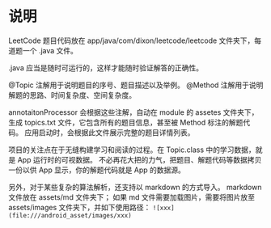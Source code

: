 # 说明

LeetCode 题目代码放在 app/java/com/dixon/leetcode/leetcode 文件夹下，每道题一个 .java 文件。

.java 应当是随时可运行的，这样才能随时验证解答的正确性。

@Topic 注解用于说明题目的序号、题目描述以及举例。
@Method 注解用于说明解题的思路、时间复杂度、空间复杂度。

annotaitonProcessor 会根据这些注解，自动在 module 的 assetes 文件夹下，生成 topics.txt 文件，它包含所有的题目信息，甚至被 Method 标注的解题代码。
应用启动时，会根据此文件展示完整的题目详情列表。

项目的关注点在于无缝构建学习和阅读的过程。在 Topic.class 中的学习数据，就是 App 运行时的可视数据。
不必再花大把的力气，把题目、解题代码等数据拷贝一份以供 App 显示，你的解题代码就是 App 的数据源。

另外，对于某些复杂的算法解析，还支持以 markdown 的方式导入。
markdown 文件放在 assets/md 文件夹下；
如果 md 文件需要加载图片，需要将图片放至 assets/images 文件夹下，并如下使用路径：
`![xxx](file:///android_asset/images/xxx)`
